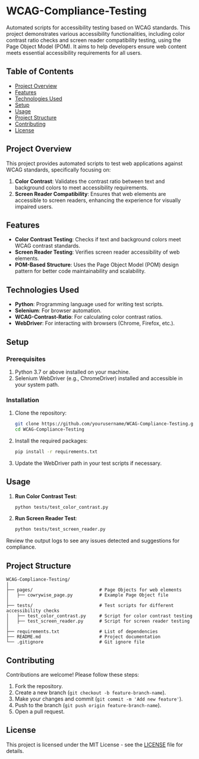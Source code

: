 # WCAG-Compliance-Testing

Automated scripts for accessibility testing based on WCAG standards. This project demonstrates various accessibility functionalities, including color contrast ratio checks and screen reader compatibility testing, using the Page Object Model (POM). It aims to help developers ensure web content meets essential accessibility requirements for all users.

## Table of Contents

- [Project Overview](#project-overview)
- [Features](#features)
- [Technologies Used](#technologies-used)
- [Setup](#setup)
- [Usage](#usage)
- [Project Structure](#project-structure)
- [Contributing](#contributing)
- [License](#license)

## Project Overview

This project provides automated scripts to test web applications against WCAG standards, specifically focusing on:

1. **Color Contrast**: Validates the contrast ratio between text and background colors to meet accessibility requirements.
2. **Screen Reader Compatibility**: Ensures that web elements are accessible to screen readers, enhancing the experience for visually impaired users.

## Features

- **Color Contrast Testing**: Checks if text and background colors meet WCAG contrast standards.
- **Screen Reader Testing**: Verifies screen reader accessibility of web elements.
- **POM-Based Structure**: Uses the Page Object Model (POM) design pattern for better code maintainability and scalability.

## Technologies Used

- **Python**: Programming language used for writing test scripts.
- **Selenium**: For browser automation.
- **WCAG-Contrast-Ratio**: For calculating color contrast ratios.
- **WebDriver**: For interacting with browsers (Chrome, Firefox, etc.).

## Setup

### Prerequisites

1. Python 3.7 or above installed on your machine.
2. Selenium WebDriver (e.g., ChromeDriver) installed and accessible in your system path.

### Installation

1. Clone the repository:

   ```bash
   git clone https://github.com/yourusername/WCAG-Compliance-Testing.git
   cd WCAG-Compliance-Testing
   ```

2. Install the required packages:

   ```bash
   pip install -r requirements.txt
   ```

3. Update the WebDriver path in your test scripts if necessary.

## Usage

1. **Run Color Contrast Test**:

   ```bash
   python tests/test_color_contrast.py
   ```

2. **Run Screen Reader Test**:

   ```bash
   python tests/test_screen_reader.py
   ```

Review the output logs to see any issues detected and suggestions for compliance.

## Project Structure

```plaintext
WCAG-Compliance-Testing/
│
├── pages/                         # Page Objects for web elements
│   ├── cowrywise_page.py          # Example Page Object file
│
├── tests/                         # Test scripts for different accessibility checks
│   ├── test_color_contrast.py     # Script for color contrast testing
│   ├── test_screen_reader.py      # Script for screen reader testing
│
├── requirements.txt               # List of dependencies
├── README.md                      # Project documentation
└── .gitignore                     # Git ignore file
```

## Contributing

Contributions are welcome! Please follow these steps:

1. Fork the repository.
2. Create a new branch (`git checkout -b feature-branch-name`).
3. Make your changes and commit (`git commit -m 'Add new feature'`).
4. Push to the branch (`git push origin feature-branch-name`).
5. Open a pull request.

## License

This project is licensed under the MIT License - see the [LICENSE](LICENSE) file for details.
